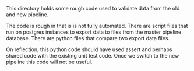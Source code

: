 
This directory holds some rough code used to validate data from the
old and new pipeline.

The code is rough in that is is not fully automated.  There are script
files that run on postgres instances to export data to files from the
master pipeline database.  There are python files that compare two
export data files.

On reflection, this python code should have used assert and perhaps
shared code with the existing unit test code.  Once we switch to the
new pipeline this code will not be useful.
